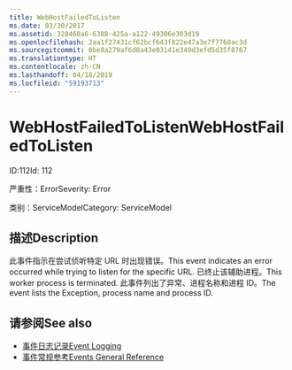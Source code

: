 ```yaml
---
title: WebHostFailedToListen
ms.date: 03/30/2017
ms.assetid: 328468a6-6388-425a-a122-49306e303d19
ms.openlocfilehash: 2aa1f27431cf62bcf643f822e47a3e7f7768ac3d
ms.sourcegitcommit: 0be8a279af6d8a43e03141e349d3efd5d35f8767
ms.translationtype: HT
ms.contentlocale: zh-CN
ms.lasthandoff: 04/18/2019
ms.locfileid: "59193713"
---
```

# <a name="webhostfailedtolisten"></a><span data-ttu-id="7be66-102">WebHostFailedToListen</span><span class="sxs-lookup"><span data-stu-id="7be66-102">WebHostFailedToListen</span></span>
<span data-ttu-id="7be66-103">ID:112</span><span class="sxs-lookup"><span data-stu-id="7be66-103">Id: 112</span></span>  
  
 <span data-ttu-id="7be66-104">严重性：Error</span><span class="sxs-lookup"><span data-stu-id="7be66-104">Severity: Error</span></span>  
  
 <span data-ttu-id="7be66-105">类别：ServiceModel</span><span class="sxs-lookup"><span data-stu-id="7be66-105">Category: ServiceModel</span></span>  
  
## <a name="description"></a><span data-ttu-id="7be66-106">描述</span><span class="sxs-lookup"><span data-stu-id="7be66-106">Description</span></span>  
 <span data-ttu-id="7be66-107">此事件指示在尝试侦听特定 URL 时出现错误。</span><span class="sxs-lookup"><span data-stu-id="7be66-107">This event indicates an error occurred while trying to listen for the specific URL.</span></span> <span data-ttu-id="7be66-108">已终止该辅助进程。</span><span class="sxs-lookup"><span data-stu-id="7be66-108">This worker process is terminated.</span></span> <span data-ttu-id="7be66-109">此事件列出了异常、进程名称和进程 ID。</span><span class="sxs-lookup"><span data-stu-id="7be66-109">The event lists the Exception, process name and process ID.</span></span>  
  
## <a name="see-also"></a><span data-ttu-id="7be66-110">请参阅</span><span class="sxs-lookup"><span data-stu-id="7be66-110">See also</span></span>

- [<span data-ttu-id="7be66-111">事件日志记录</span><span class="sxs-lookup"><span data-stu-id="7be66-111">Event Logging</span></span>](../../../../../docs/framework/wcf/diagnostics/event-logging/index.md)
- [<span data-ttu-id="7be66-112">事件常规参考</span><span class="sxs-lookup"><span data-stu-id="7be66-112">Events General Reference</span></span>](../../../../../docs/framework/wcf/diagnostics/event-logging/events-general-reference.md)
